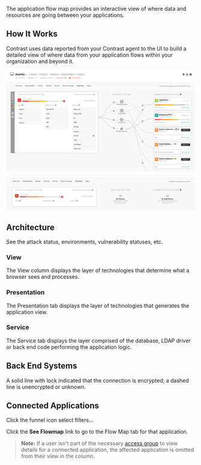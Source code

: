 <!--
title: "Flow map"
description: "Learn how to view the flow of data through your application."
tags: "user UI applications flow map data access"
-->

The application flow map provides an interactive view of where data and resources are going between your applications. 

## How It Works

Contrast uses data reported from your Contrast agent to the UI to build a detailed view of where data from your application flows within your organization and beyond it. 

<!-- I'm assuming data is refreshed each time the agent reports to the UI. How often is this? -->

<a href="assets/images/Flow-map-active.png" rel="lightbox" title="Flow Map tab"><img class="thumbnail" src="assets/images/Flow-map-active.png"/></a>


<a href="assets/images/Flow-map-empty.png" rel="lightbox" title="No data in the Flow Map tab"><img class="thumbnail" src="assets/images/Flow-map-empty.png"/></a>


## Architecture

See the attack status, environments, vulnerability statuses, etc.

### View

The View column displays the layer of technologies that determine what a browser sees and processes. 

### Presentation 

The Presentation tab displays the layer of technologies that generates the application view. 

### Service

The Service tab displays the layer comprised of the database, LDAP driver or back end code performing the application logic.


## Back End Systems

A solid line with lock indicated that the connection is encrypted; a dashed line is unencrypted or unknown. 


## Connected Applications

Click the funnel icon select filters...

Click the **See Flowmap** link to go to the Flow Map tab for that application. 

> **Note:** If a user isn't part of the necessary [access group](admin-manageorgs.html#access) to view details for a connected application, the affected application is omitted from their view in the column. 

